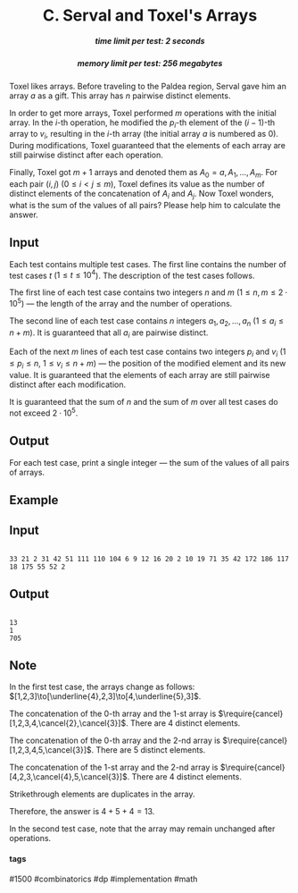 <h1 style='text-align: center;'> C. Serval and Toxel's Arrays</h1>

<h5 style='text-align: center;'>time limit per test: 2 seconds</h5>
<h5 style='text-align: center;'>memory limit per test: 256 megabytes</h5>

Toxel likes arrays. Before traveling to the Paldea region, Serval gave him an array $a$ as a gift. This array has $n$ pairwise distinct elements.

In order to get more arrays, Toxel performed $m$ operations with the initial array. In the $i$-th operation, he modified the $p_{i}$-th element of the $(i-1)$-th array to $v_{i}$, resulting in the $i$-th array (the initial array $a$ is numbered as $0$). During modifications, Toxel guaranteed that the elements of each array are still pairwise distinct after each operation.

Finally, Toxel got $m+1$ arrays and denoted them as $A_{0}=a, A_{1},\ldots,A_{m}$. For each pair $(i,j)$ ($0\le i<j\le m$), Toxel defines its value as the number of distinct elements of the concatenation of $A_{i}$ and $A_{j}$. Now Toxel wonders, what is the sum of the values of all pairs? Please help him to calculate the answer.

## Input

Each test contains multiple test cases. The first line contains the number of test cases $t$ ($1\le t\le10^{4}$). The description of the test cases follows.

The first line of each test case contains two integers $n$ and $m$ ($1\le n,m\le2\cdot10^{5}$) — the length of the array and the number of operations.

The second line of each test case contains $n$ integers $a_{1},a_{2},\dots,a_{n}$ ($1\le a_{i}\le n+m$). It is guaranteed that all $a_i$ are pairwise distinct.

Each of the next $m$ lines of each test case contains two integers $p_{i}$ and $v_{i}$ ($1\le p_{i}\le n$, $1\le v_{i}\le n+m$) — the position of the modified element and its new value. It is guaranteed that the elements of each array are still pairwise distinct after each modification.

It is guaranteed that the sum of $n$ and the sum of $m$ over all test cases do not exceed $2\cdot10^{5}$.

## Output

For each test case, print a single integer — the sum of the values of all pairs of arrays.

## Example

## Input


```

33 21 2 31 42 51 111 110 104 6 9 12 16 20 2 10 19 71 35 42 172 186 117 18 175 55 52 2
```
## Output


```

13
1
705

```
## Note

In the first test case, the arrays change as follows: $[1,2,3]\to[\underline{4},2,3]\to[4,\underline{5},3]$.

The concatenation of the $0$-th array and the $1$-st array is $\require{cancel}[1,2,3,4,\cancel{2},\cancel{3}]$. There are $4$ distinct elements.

The concatenation of the $0$-th array and the $2$-nd array is $\require{cancel}[1,2,3,4,5,\cancel{3}]$. There are $5$ distinct elements.

The concatenation of the $1$-st array and the $2$-nd array is $\require{cancel}[4,2,3,\cancel{4},5,\cancel{3}]$. There are $4$ distinct elements.

Strikethrough elements are duplicates in the array.

Therefore, the answer is $4+5+4=13$.

In the second test case, note that the array may remain unchanged after operations.



#### tags 

#1500 #combinatorics #dp #implementation #math 